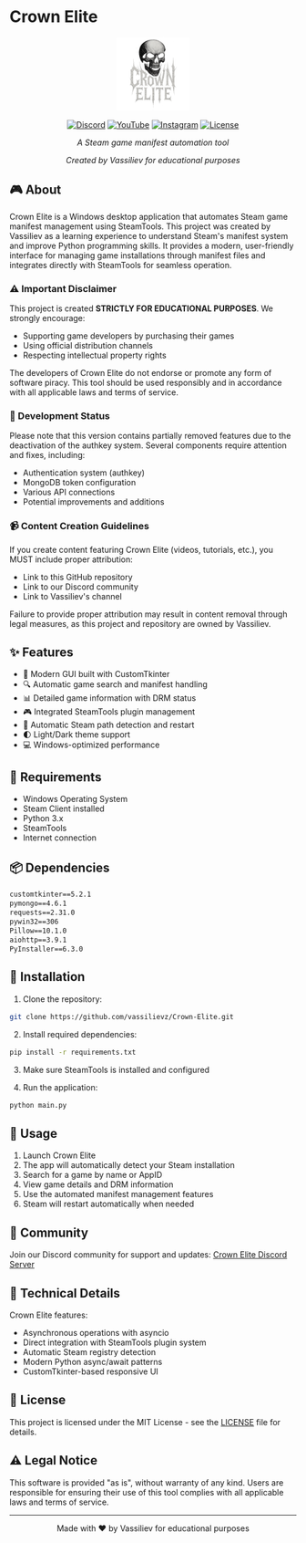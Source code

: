 # Crown Elite

<div align="center">

<img src="assets/icon.png" width="128" height="128" alt="Crown Elite Logo">

[![Discord](https://img.shields.io/discord/1306426854030442498?color=7289DA&label=Discord&logo=discord&logoColor=white)](https://discord.gg/crwn)
[![YouTube](https://img.shields.io/badge/YouTube-Vassilievz-red?logo=youtube)](https://www.youtube.com/@Vassilievz)
[![Instagram](https://img.shields.io/badge/Instagram-gabriel.myerszz-E4405F?logo=instagram&logoColor=white)](https://www.instagram.com/gabriel.myerszz/)
[![License](https://img.shields.io/badge/license-MIT-blue.svg)](LICENSE)

*A Steam game manifest automation tool*

*Created by Vassiliev for educational purposes*

</div>

## 🎮 About

Crown Elite is a Windows desktop application that automates Steam game manifest management using SteamTools. This project was created by Vassiliev as a learning experience to understand Steam's manifest system and improve Python programming skills. It provides a modern, user-friendly interface for managing game installations through manifest files and integrates directly with SteamTools for seamless operation.

### ⚠️ Important Disclaimer

This project is created **STRICTLY FOR EDUCATIONAL PURPOSES**. We strongly encourage:
- Supporting game developers by purchasing their games
- Using official distribution channels
- Respecting intellectual property rights

The developers of Crown Elite do not endorse or promote any form of software piracy. This tool should be used responsibly and in accordance with all applicable laws and terms of service.

### 🚧 Development Status

Please note that this version contains partially removed features due to the deactivation of the authkey system. Several components require attention and fixes, including:
- Authentication system (authkey)
- MongoDB token configuration
- Various API connections
- Potential improvements and additions

### 📹 Content Creation Guidelines

If you create content featuring Crown Elite (videos, tutorials, etc.), you MUST include proper attribution:
- Link to this GitHub repository
- Link to our Discord community
- Link to Vassiliev's channel

Failure to provide proper attribution may result in content removal through legal measures, as this project and repository are owned by Vassiliev.

## ✨ Features

- 🎯 Modern GUI built with CustomTkinter
- 🔍 Automatic game search and manifest handling
- 📊 Detailed game information with DRM status
- 🎮 Integrated SteamTools plugin management
- 🚀 Automatic Steam path detection and restart
- 🌓 Light/Dark theme support
- 💻 Windows-optimized performance

## 🔧 Requirements

- Windows Operating System
- Steam Client installed
- Python 3.x
- SteamTools
- Internet connection

## 📦 Dependencies

```
customtkinter==5.2.1
pymongo==4.6.1
requests==2.31.0
pywin32==306
Pillow==10.1.0
aiohttp==3.9.1
PyInstaller==6.3.0
```

## 🚀 Installation

1. Clone the repository:
```bash
git clone https://github.com/vassilievz/Crown-Elite.git
```

2. Install required dependencies:
```bash
pip install -r requirements.txt
```

3. Make sure SteamTools is installed and configured

4. Run the application:
```bash
python main.py
```

## 🌟 Usage

1. Launch Crown Elite
2. The app will automatically detect your Steam installation
3. Search for a game by name or AppID
4. View game details and DRM information
5. Use the automated manifest management features
6. Steam will restart automatically when needed

## 🤝 Community

Join our Discord community for support and updates:
[Crown Elite Discord Server](https://discord.gg/crwn)

## 🔧 Technical Details

Crown Elite features:
- Asynchronous operations with asyncio
- Direct integration with SteamTools plugin system
- Automatic Steam registry detection
- Modern Python async/await patterns
- CustomTkinter-based responsive UI

## 📄 License

This project is licensed under the MIT License - see the [LICENSE](LICENSE) file for details.

## ⚠️ Legal Notice

This software is provided "as is", without warranty of any kind. Users are responsible for ensuring their use of this tool complies with all applicable laws and terms of service.

---

<div align="center">
Made with ❤️ by Vassiliev for educational purposes
</div>
